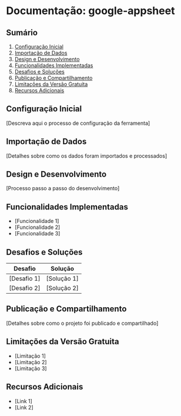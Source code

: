 # Documentação: google-appsheet

## Sumário
1. [Configuração Inicial](#configuração-inicial)
2. [Importação de Dados](#importação-de-dados)
3. [Design e Desenvolvimento](#design-e-desenvolvimento)
4. [Funcionalidades Implementadas](#funcionalidades-implementadas)
5. [Desafios e Soluções](#desafios-e-soluções)
6. [Publicação e Compartilhamento](#publicação-e-compartilhamento)
7. [Limitações da Versão Gratuita](#limitações-da-versão-gratuita)
8. [Recursos Adicionais](#recursos-adicionais)

## Configuração Inicial

[Descreva aqui o processo de configuração da ferramenta]

## Importação de Dados

[Detalhes sobre como os dados foram importados e processados]

## Design e Desenvolvimento

[Processo passo a passo do desenvolvimento]

## Funcionalidades Implementadas

- [Funcionalidade 1]
- [Funcionalidade 2]
- [Funcionalidade 3]

## Desafios e Soluções

| Desafio | Solução |
|---------|---------|
| [Desafio 1] | [Solução 1] |
| [Desafio 2] | [Solução 2] |

## Publicação e Compartilhamento

[Detalhes sobre como o projeto foi publicado e compartilhado]

## Limitações da Versão Gratuita

- [Limitação 1]
- [Limitação 2]
- [Limitação 3]

## Recursos Adicionais

- [Link 1]
- [Link 2]

